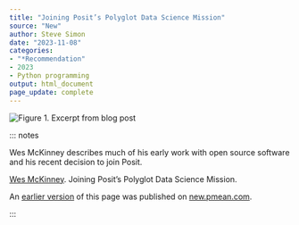 ```yaml
---
title: "Joining Posit’s Polyglot Data Science Mission"
source: "New"
author: Steve Simon
date: "2023-11-08"
categories:
- "*Recommendation"
- 2023
- Python programming
output: html_document
page_update: complete
---
```


![Figure 1. Excerpt from blog post](http://www.pmean.com/new-images/xx/xx-01.png)

::: notes

Wes McKinney describes much of his early work with open source software and his recent decision to join Posit.

[Wes McKinney][mck1]. Joining Posit’s Polyglot Data Science Mission.

[mck1]: https://wesmckinney.com/blog/joining-posit/

An [earlier version][sim2] of this page was published on [new.pmean.com][sim1].

[sim1]: http://new.pmean.com
[sim2]: http://new.pmean.com/mckinney-joins-posit/

:::

